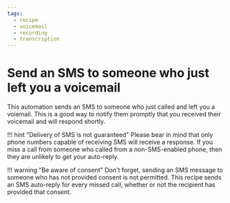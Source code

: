 ```yaml
---
tags:
  - recipe
  - voicemail
  - recording
  - transcription
---
```


# Send an SMS to someone who just left you a voicemail

This automation sends an SMS to someone who just called and left you a voiemail. This is a good way to notify them promptly that you received their voicemail and will respond shortly. 

!!! hint "Delivery of SMS is not guaranteed"
    Please bear in mind that only phone numbers capable of receiving SMS will receive a response. If you miss a call from someone who called from a non-SMS-enabled phone, then they are unlikely to get your auto-reply. 

!!! warning "Be aware of consent"
    Don't forget, sending an SMS message to someone who has not provided consent is not permitted. This recipe sends an SMS auto-reply for every missed call, whether or not the recipient has provided that consent. 

